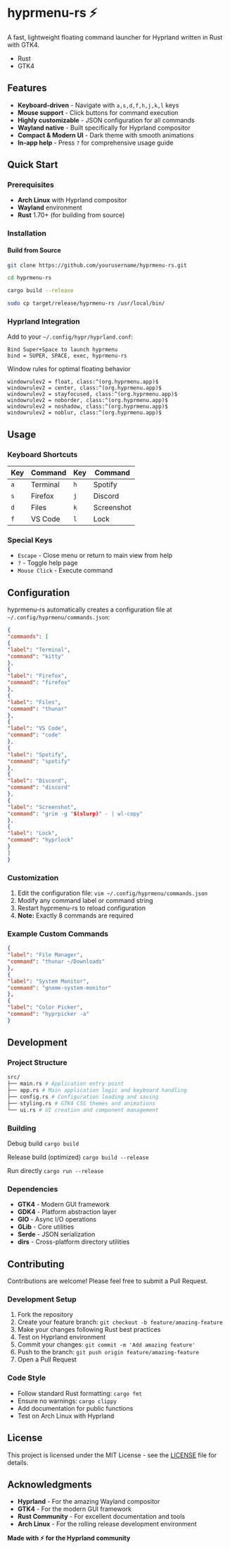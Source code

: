# hyprmenu-rs ⚡

A fast, lightweight floating command launcher for Hyprland written in Rust with GTK4.

- Rust
- GTK4

## Features

- **Keyboard-driven** - Navigate with `a,s,d,f,h,j,k,l` keys
- **Mouse support** - Click buttons for command execution
- **Highly customizable** - JSON configuration for all commands
- **Wayland native** - Built specifically for Hyprland compositor
- **Compact & Modern UI** - Dark theme with smooth animations
- **In-app help** - Press `?` for comprehensive usage guide

## Quick Start

### Prerequisites

- **Arch Linux** with Hyprland compositor
- **Wayland** environment
- **Rust** 1.70+ (for building from source)

### Installation

#### Build from Source

```bash
git clone https://github.com/yourusername/hyprmenu-rs.git
```

```bash
cd hyprmenu-rs
```

```bash
cargo build --release
```

```bash
sudo cp target/release/hyprmenu-rs /usr/local/bin/
```

### Hyprland Integration

Add to your `~/.config/hypr/hyprland.conf`:

```hyprlang
Bind Super+Space to launch hyprmenu
bind = SUPER, SPACE, exec, hyprmenu-rs
```

Window rules for optimal floating behavior

```hyprlang
windowrulev2 = float, class:^(org.hyprmenu.app)$
windowrulev2 = center, class:^(org.hyprmenu.app)$
windowrulev2 = stayfocused, class:^(org.hyprmenu.app)$
windowrulev2 = noborder, class:^(org.hyprmenu.app)$
windowrulev2 = noshadow, class:^(org.hyprmenu.app)$
windowrulev2 = noblur, class:^(org.hyprmenu.app)$
```

## Usage

### Keyboard Shortcuts

| Key | Command  | Key | Command    |
| --- | -------- | --- | ---------- |
| `a` | Terminal | `h` | Spotify    |
| `s` | Firefox  | `j` | Discord    |
| `d` | Files    | `k` | Screenshot |
| `f` | VS Code  | `l` | Lock       |

### Special Keys

- `Escape` - Close menu or return to main view from help
- `?` - Toggle help page
- `Mouse Click` - Execute command

## Configuration

hyprmenu-rs automatically creates a configuration file at `~/.config/hyprmenu/commands.json`:

```json
{
"commands": [
{
"label": "Terminal",
"command": "kitty"
},
{
"label": "Firefox",
"command": "firefox"
},
{
"label": "Files",
"command": "thunar"
},
{
"label": "VS Code",
"command": "code"
},
{
"label": "Spotify",
"command": "spotify"
},
{
"label": "Discord",
"command": "discord"
},
{
"label": "Screenshot",
"command": "grim -g "$(slurp)" - | wl-copy"
},
{
"label": "Lock",
"command": "hyprlock"
}
]
}
```

### Customization

1. Edit the configuration file: `vim ~/.config/hyprmenu/commands.json`
2. Modify any command label or command string
3. Restart hyprmenu-rs to reload configuration
4. **Note:** Exactly 8 commands are required

### Example Custom Commands

```json
{
"label": "File Manager",
"command": "thunar ~/Downloads"
},
{
"label": "System Monitor",
"command": "gnome-system-monitor"
},
{
"label": "Color Picker",
"command": "hyprpicker -a"
}
```

## Development

### Project Structure

```bash
src/
├── main.rs # Application entry point
├── app.rs # Main application logic and keyboard handling
├── config.rs # Configuration loading and saving
├── styling.rs # GTK4 CSS themes and animations
└── ui.rs # UI creation and component management
```

### Building

Debug build
`cargo build`

Release build (optimized)
`cargo build --release`

Run directly
`cargo run --release`

### Dependencies

- **GTK4** - Modern GUI framework
- **GDK4** - Platform abstraction layer
- **GIO** - Async I/O operations
- **GLib** - Core utilities
- **Serde** - JSON serialization
- **dirs** - Cross-platform directory utilities

## Contributing

Contributions are welcome! Please feel free to submit a Pull Request.

### Development Setup

1. Fork the repository
2. Create your feature branch: `git checkout -b feature/amazing-feature`
3. Make your changes following Rust best practices
4. Test on Hyprland environment
5. Commit your changes: `git commit -m 'Add amazing feature'`
6. Push to the branch: `git push origin feature/amazing-feature`
7. Open a Pull Request

### Code Style

- Follow standard Rust formatting: `cargo fmt`
- Ensure no warnings: `cargo clippy`
- Add documentation for public functions
- Test on Arch Linux with Hyprland

## License

This project is licensed under the MIT License - see the [LICENSE](LICENSE) file for details.

## Acknowledgments

- **Hyprland** - For the amazing Wayland compositor
- **GTK4** - For the modern GUI framework
- **Rust Community** - For excellent documentation and tools
- **Arch Linux** - For the rolling release development environment

**Made with ⚡ for the Hyprland community**

